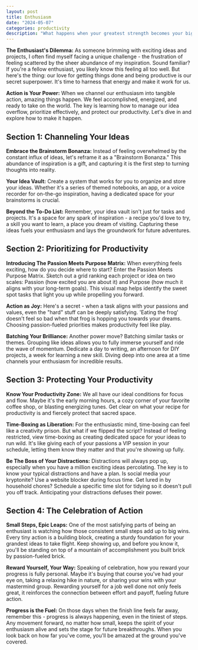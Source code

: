 ```yaml
---
layout: post
title: Enthusiasm
date: "2024-05-07"
categories: productivity
description: "What happens when your greatest strength becomes your biggest obstacle? I explore the double-edged sword of enthusiasm and share my unconventional solution."
---
```


**The Enthusiast's Dilemma:** As someone brimming with exciting ideas and projects, I often find myself facing a unique challenge - the frustration of feeling scattered by the sheer abundance of my inspiration. Sound familiar? If you're a fellow enthusiast, you likely know this feeling all too well. But here's the thing: our love for getting things done and being productive is our secret superpower. It's time to harness that energy and make it work for us.

**Action is Your Power:** When we channel our enthusiasm into tangible action, amazing things happen. We feel accomplished, energized, and ready to take on the world. The key is learning how to manage our idea overflow, prioritize effectively, and protect our productivity. Let's dive in and explore how to make it happen.

## Section 1: Channeling Your Ideas

**Embrace the Brainstorm Bonanza:** Instead of feeling overwhelmed by the constant influx of ideas, let's reframe it as a "Brainstorm Bonanza." This abundance of inspiration is a gift, and capturing it is the first step to turning thoughts into reality.

**Your Idea Vault:** Create a system that works for you to organize and store your ideas. Whether it's a series of themed notebooks, an app, or a voice recorder for on-the-go inspiration, having a dedicated space for your brainstorms is crucial.

**Beyond the To-Do List:** Remember, your idea vault isn't just for tasks and projects. It's a space for any spark of inspiration - a recipe you'd love to try, a skill you want to learn, a place you dream of visiting. Capturing these ideas fuels your enthusiasm and lays the groundwork for future adventures.

## Section 2: Prioritizing for Productivity

**Introducing The Passion Meets Purpose Matrix:** When everything feels exciting, how do you decide where to start? Enter the Passion Meets Purpose Matrix. Sketch out a grid ranking each project or idea on two scales: Passion (how excited you are about it) and Purpose (how much it aligns with your long-term goals). This visual map helps identify the sweet spot tasks that light you up while propelling you forward.

**Action as Joy:** Here's a secret - when a task aligns with your passions and values, even the "hard" stuff can be deeply satisfying. 'Eating the frog' doesn't feel so bad when that frog is hopping you towards your dreams. Choosing passion-fueled priorities makes productivity feel like play.

**Batching Your Brilliance:** Another power move? Batching similar tasks or themes. Grouping like ideas allows you to fully immerse yourself and ride the wave of momentum. Dedicate a day to writing, an afternoon for DIY projects, a week for learning a new skill. Diving deep into one area at a time channels your enthusiasm for incredible results.

## Section 3: Protecting Your Productivity

**Know Your Productivity Zone:** We all have our ideal conditions for focus and flow. Maybe it's the early morning hours, a cozy corner of your favorite coffee shop, or blasting energizing tunes. Get clear on what your recipe for productivity is and fiercely protect that sacred space.

**Time-Boxing as Liberation:** For the enthusiastic mind, time-boxing can feel like a creativity prison. But what if we flipped the script? Instead of feeling restricted, view time-boxing as creating dedicated space for your ideas to run wild. It's like giving each of your passions a VIP session in your schedule, letting them know they matter and that you're showing up fully.

**Be The Boss of Your Distractions:** Distractions will always pop up, especially when you have a million exciting ideas percolating. The key is to know your typical distractions and have a plan. Is social media your kryptonite? Use a website blocker during focus time. Get lured in by household chores? Schedule a specific time slot for tidying so it doesn't pull you off track. Anticipating your distractions defuses their power.

## Section 4: The Celebration of Action

**Small Steps, Epic Leaps:** One of the most satisfying parts of being an enthusiast is watching how those consistent small steps add up to big wins. Every tiny action is a building block, creating a sturdy foundation for your grandest ideas to take flight. Keep showing up, and before you know it, you'll be standing on top of a mountain of accomplishment you built brick by passion-fueled brick.

**Reward Yourself, Your Way:** Speaking of celebration, how you reward your progress is fully personal. Maybe it's buying that course you've had your eye on, taking a relaxing hike in nature, or sharing your wins with your mastermind group. Rewarding yourself for a job well done not only feels great, it reinforces the connection between effort and payoff, fueling future action.

**Progress is the Fuel:** On those days when the finish line feels far away, remember this - progress is always happening, even in the tiniest of steps. Any movement forward, no matter how small, keeps the spirit of your enthusiasm alive and sets the stage for future breakthroughs. When you look back on how far you've come, you'll be amazed at the ground you've covered.
